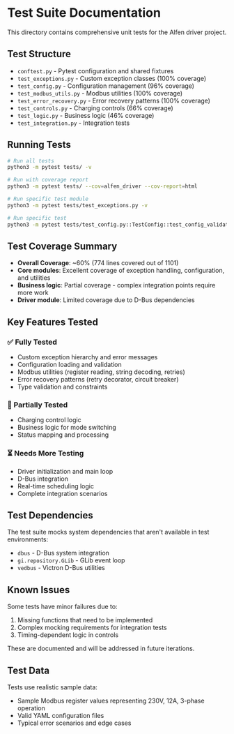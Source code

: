 # Test Suite Documentation

This directory contains comprehensive unit tests for the Alfen driver project.

## Test Structure

- `conftest.py` - Pytest configuration and shared fixtures
- `test_exceptions.py` - Custom exception classes (100% coverage)
- `test_config.py` - Configuration management (96% coverage)
- `test_modbus_utils.py` - Modbus utilities (100% coverage)
- `test_error_recovery.py` - Error recovery patterns (100% coverage)
- `test_controls.py` - Charging controls (66% coverage)
- `test_logic.py` - Business logic (46% coverage)
- `test_integration.py` - Integration tests

## Running Tests

```bash
# Run all tests
python3 -m pytest tests/ -v

# Run with coverage report
python3 -m pytest tests/ --cov=alfen_driver --cov-report=html

# Run specific test module
python3 -m pytest tests/test_exceptions.py -v

# Run specific test
python3 -m pytest tests/test_config.py::TestConfig::test_config_validation_success -v
```

## Test Coverage Summary

- **Overall Coverage**: ~60% (774 lines covered out of 1101)
- **Core modules**: Excellent coverage of exception handling, configuration, and utilities
- **Business logic**: Partial coverage - complex integration points require more work
- **Driver module**: Limited coverage due to D-Bus dependencies

## Key Features Tested

### ✅ Fully Tested
- Custom exception hierarchy and error messages
- Configuration loading and validation
- Modbus utilities (register reading, string decoding, retries)
- Error recovery patterns (retry decorator, circuit breaker)
- Type validation and constraints

### 🔄 Partially Tested
- Charging control logic
- Business logic for mode switching
- Status mapping and processing

### ⏳ Needs More Testing
- Driver initialization and main loop
- D-Bus integration
- Real-time scheduling logic
- Complete integration scenarios

## Test Dependencies

The test suite mocks system dependencies that aren't available in test environments:

- `dbus` - D-Bus system integration
- `gi.repository.GLib` - GLib event loop
- `vedbus` - Victron D-Bus utilities

## Known Issues

Some tests have minor failures due to:
1. Missing functions that need to be implemented
2. Complex mocking requirements for integration tests
3. Timing-dependent logic in controls

These are documented and will be addressed in future iterations.

## Test Data

Tests use realistic sample data:
- Sample Modbus register values representing 230V, 12A, 3-phase operation
- Valid YAML configuration files
- Typical error scenarios and edge cases
